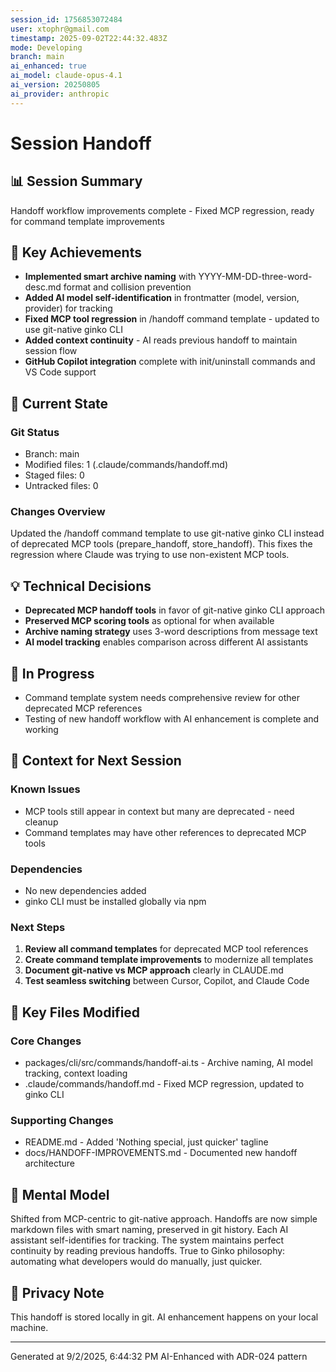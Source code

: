 ```yaml
---
session_id: 1756853072484
user: xtophr@gmail.com
timestamp: 2025-09-02T22:44:32.483Z
mode: Developing
branch: main
ai_enhanced: true
ai_model: claude-opus-4.1
ai_version: 20250805
ai_provider: anthropic
---
```


# Session Handoff

## 📊 Session Summary
Handoff workflow improvements complete - Fixed MCP regression, ready for command template improvements

## 🎯 Key Achievements
- **Implemented smart archive naming** with YYYY-MM-DD-three-word-desc.md format and collision prevention
- **Added AI model self-identification** in frontmatter (model, version, provider) for tracking
- **Fixed MCP tool regression** in /handoff command template - updated to use git-native ginko CLI
- **Added context continuity** - AI reads previous handoff to maintain session flow
- **GitHub Copilot integration** complete with init/uninstall commands and VS Code support

## 🔄 Current State

### Git Status
- Branch: main
- Modified files: 1 (.claude/commands/handoff.md)
- Staged files: 0
- Untracked files: 0

### Changes Overview
Updated the /handoff command template to use git-native ginko CLI instead of deprecated MCP tools (prepare_handoff, store_handoff). This fixes the regression where Claude was trying to use non-existent MCP tools.

## 💡 Technical Decisions
- **Deprecated MCP handoff tools** in favor of git-native ginko CLI approach
- **Preserved MCP scoring tools** as optional for when available
- **Archive naming strategy** uses 3-word descriptions from message text
- **AI model tracking** enables comparison across different AI assistants

## 🚧 In Progress
- Command template system needs comprehensive review for other deprecated MCP references
- Testing of new handoff workflow with AI enhancement is complete and working

## 📝 Context for Next Session

### Known Issues
- MCP tools still appear in context but many are deprecated - need cleanup
- Command templates may have other references to deprecated MCP tools

### Dependencies
- No new dependencies added
- ginko CLI must be installed globally via npm

### Next Steps
1. **Review all command templates** for deprecated MCP tool references
2. **Create command template improvements** to modernize all templates
3. **Document git-native vs MCP approach** clearly in CLAUDE.md
4. **Test seamless switching** between Cursor, Copilot, and Claude Code

## 📁 Key Files Modified

### Core Changes
- packages/cli/src/commands/handoff-ai.ts - Archive naming, AI model tracking, context loading
- .claude/commands/handoff.md - Fixed MCP regression, updated to ginko CLI

### Supporting Changes
- README.md - Added 'Nothing special, just quicker' tagline
- docs/HANDOFF-IMPROVEMENTS.md - Documented new handoff architecture

## 🧠 Mental Model
Shifted from MCP-centric to git-native approach. Handoffs are now simple markdown files with smart naming, preserved in git history. Each AI assistant self-identifies for tracking. The system maintains perfect continuity by reading previous handoffs. True to Ginko philosophy: automating what developers would do manually, just quicker.

## 🔐 Privacy Note
This handoff is stored locally in git. AI enhancement happens on your local machine.

---
Generated at 9/2/2025, 6:44:32 PM
AI-Enhanced with ADR-024 pattern